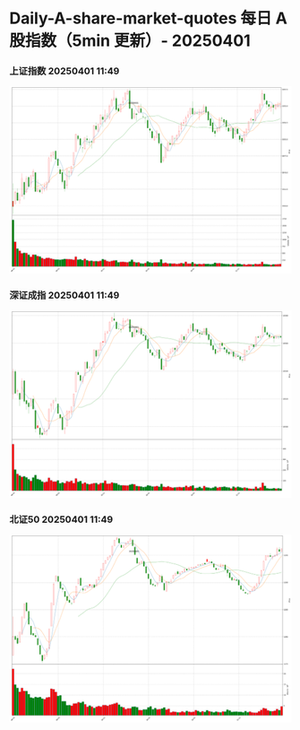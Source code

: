 
# Daily-A-share-market-quotes 每日 A 股指数（5min 更新）- 20250401

### 上证指数 20250401 11:49
![](./fig/2025/4/20250401-sh000001.png)

### 深证成指 20250401 11:49
![](./fig/2025/4/20250401-sz399001.png)

### 北证50 20250401 11:49
![](./fig/2025/4/20250401-bj899050.png)
